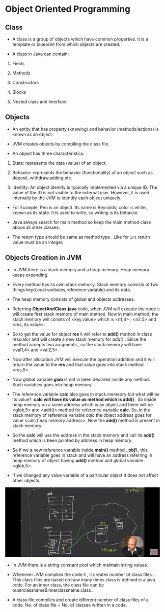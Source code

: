 # Object Oriented Programming


## Class

- A class is a group of objects which have common properties. It is a template or blueprint from which objects are created. 

- A class in Java can contain:

1. Fields

2. Methods

3. Constructors

4. Blocks

5. Nested class and interface



## Objects

- An entity that has property (knowing) and behavior (methods/actions) is known as an object.

- JVM creates objects by compiling the class file.

- An object has three characteristics:

1. State: represents the data (value) of an object.

2. Behavior: represents the behavior (functionality) of an object such as deposit, withdraw,adding etc.

3. Identity: An object identity is typically implemented via a unique ID. The value of the ID is not visible to the external user. However, it is used internally by the JVM to identify each object uniquely.

- For Example, Pen is an object. Its name is Reynolds; color is white, known as its state. It is used to write, so writing is its behavior.


- Java always search for main method so keep the main method class above all other classes.

- The return type should be same as method type . Like for `int` return value must be an integer.


## Objects Creation in JVM

- In JVM there is a stack memory and a heap memory. Heap memory keeps expanding.

- Every method has its own stack memory. Stack memory consists of two things key(Local varibales,reference variable) and its data.

- The heap memory consists of global and objects addresses.

- Referring **ObjectAndClass.java** code, when JVM will execute the code it will create first stack memory of main method. Now in main method, the stack memory will consits of <key,value> which is <n1,4> , <n2,5> and <res, its value>. 

- So to get the value for object **res** it will refer to **add()** method in class resulator and will create a new stack memory for *add()* . Since the method accepts two arugments , so the stack memory will have <val1,4> and <val2,5>. 

- Now after allocation JVM will execute the operation addition and it will return the value to the **res** and that value goes into stack method <res,9>.

- Now global variable **glob** is not in been declared inside any method. Such variables goes into heap memory.

- The reference variable **calc** also goes in stack memeory but what will be its value?. **calc will have its value as method which is add()** . So inside heap memory on a some address which is an object and there will be <glob,5> and <add()> method for reference variable **calc**. So, in the stack memory of reference variable *calc* the object address goes for value <calc,heap memory address>. Now the **add()** method is present in stack memory.

- So the **calc** will use the address in the stack memory and call its **add()** method which is been pointed by address in heap memory.

- So if we a new reference variable inside **main()** method , **obj1** , this reference variable goes in stack and will have an address referring in heap memory of object having **add()** method and global variable <glob,5>.

- If we changed any value variable of a particular object it does not affect other objects. 

![](https://github.com/codophilic/LearnJAVA/blob/main/Images/3.jpg)

- In JVM there is a string constant pool which maintain string values.

- Whenever JVM complies the code it , it creates number of class files . This class files are based on how many times class is defined in a java code. For an inner class, the class file can be outerclassname$innerclassname.class .


- A class file compilies and create different number of class files of a code. No. of class file = No. of classes written in a code.
